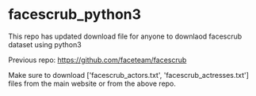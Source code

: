 # facescrub_python3

This repo has updated download file for anyone to downlaod facescrub dataset using python3

Previous repo: https://github.com/faceteam/facescrub

Make sure to download ['facescrub_actors.txt', 'facescrub_actresses.txt'] files from the main website or from the above repo. 

